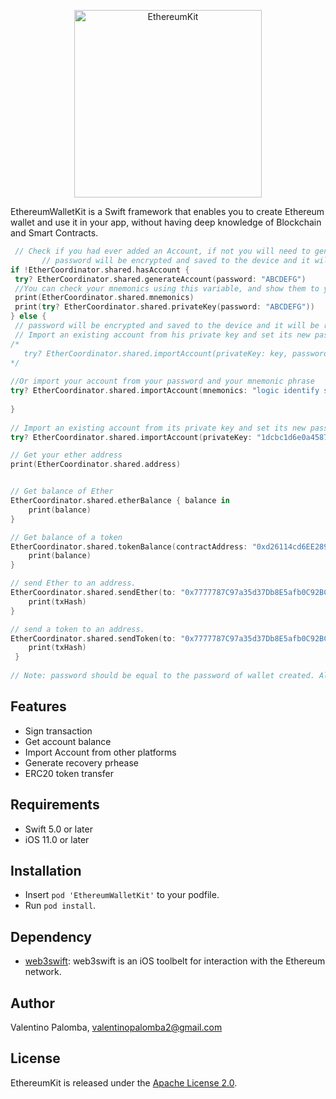 <p align="center">
<img src="https://i.pinimg.com/originals/67/dd/e5/67dde5ca7606d1aef2a9b3b9e519d457.png" alt="EthereumKit" height="300px">
</p>

EthereumWalletKit is a Swift framework that enables you to create Ethereum wallet and use it in your app, without having deep knowledge of Blockchain and Smart Contracts.

```swift
 // Check if you had ever added an Account, if not you will need to generate your account, this method also generate your mnemonich phrase and save your keystore locally
       // password will be encrypted and saved to the device and it will be required to access the wallet.
if !EtherCoordinator.shared.hasAccount {
 try? EtherCoordinator.shared.generateAccount(password: "ABCDEFG")
 //You can check your mnemonics using this variable, and show them to your user
 print(EtherCoordinator.shared.mnemonics)
 print(try? EtherCoordinator.shared.privateKey(password: "ABCDEFG"))
} else {
 // password will be encrypted and saved to the device and it will be required to access the wallet.
 // Import an existing account from his private key and set its new password.
/*
   try? EtherCoordinator.shared.importAccount(privateKey: key, password: "ABCDEFG")
*/
 
//Or import your account from your password and your mnemonic phrase
try? EtherCoordinator.shared.importAccount(mnemonics: "logic identify sudden opera net twelve essence task please genuine height road", password: "ABCDEFG")
        
}
        
// Import an existing account from its private key and set its new password.
try? EtherCoordinator.shared.importAccount(privateKey: "1dcbc1d6e0a4587a3a9095984cf051a1bc6ed975f15380a0ac97f01c0c045062", password: "ABCDEFG")

// Get your ether address
print(EtherCoordinator.shared.address)


// Get balance of Ether
EtherCoordinator.shared.etherBalance { balance in
    print(balance)
}

// Get balance of a token
EtherCoordinator.shared.tokenBalance(contractAddress: "0xd26114cd6EE289AccF82350c8d8487fedB8A0C07") { balance in
    print(balance)
}

// send Ether to an address.
EtherCoordinator.shared.sendEther(to: "0x7777787C97a35d37Db8E5afb0C92BCfd4F6480bE", amount: "1.5", password: "ABCDEFG") { txHash in
    print(txHash)
}

// send a token to an address.
EtherCoordinator.shared.sendToken(to: "0x7777787C97a35d37Db8E5afb0C92BCfd4F6480bE", contractAddress: "0xd26114cd6EE289AccF82350c8d8487fedB8A0C07", amount: "20", password: "ABCDEFG", decimal: 18) { txHash in
    print(txHash)
 }
        
// Note: password should be equal to the password of wallet created. Also you can put gasPrice as an extra parameter to set gas price for the transcation.

```
## Features

- Sign transaction
- Get account balance
- Import Account from other platforms
- Generate recovery prhease
- ERC20 token transfer


## Requirements

- Swift 5.0 or later
- iOS 11.0 or later

## Installation

- Insert `pod 'EthereumWalletKit'` to your podfile.
- Run `pod install`.

## Dependency


- [web3swift](https://github.com/skywinder/web3swift/tree/master): web3swift is an iOS toolbelt for interaction with the Ethereum network.

## Author

Valentino Palomba, valentinopalomba2@gmail.com


## License
EthereumKit is released under the [Apache License 2.0](LICENSE.md).
